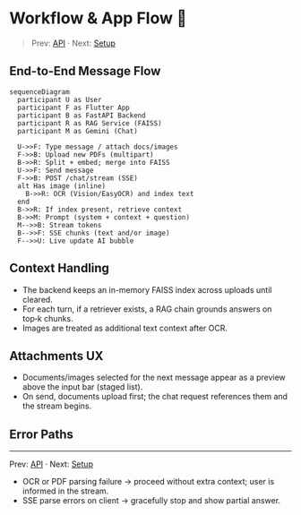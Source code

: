 # Workflow & App Flow 🔄

> Prev: [API](API.md) · Next: [Setup](Setup.md)

## End-to-End Message Flow

```mermaid
sequenceDiagram
  participant U as User
  participant F as Flutter App
  participant B as FastAPI Backend
  participant R as RAG Service (FAISS)
  participant M as Gemini (Chat)

  U->>F: Type message / attach docs/images
  F->>B: Upload new PDFs (multipart)
  B->>R: Split + embed; merge into FAISS
  U->>F: Send message
  F->>B: POST /chat/stream (SSE)
  alt Has image (inline)
    B->>R: OCR (Vision/EasyOCR) and index text
  end
  B->>R: If index present, retrieve context
  B->>M: Prompt (system + context + question)
  M-->>B: Stream tokens
  B-->>F: SSE chunks (text and/or image)
  F-->>U: Live update AI bubble
```

## Context Handling
- The backend keeps an in-memory FAISS index across uploads until cleared.
- For each turn, if a retriever exists, a RAG chain grounds answers on top‑k chunks.
- Images are treated as additional text context after OCR.

## Attachments UX
- Documents/images selected for the next message appear as a preview above the input bar (staged list).
- On send, documents upload first; the chat request references them and the stream begins.

## Error Paths

---
Prev: [API](API.md) · Next: [Setup](Setup.md)
- OCR or PDF parsing failure → proceed without extra context; user is informed in the stream.
- SSE parse errors on client → gracefully stop and show partial answer.
